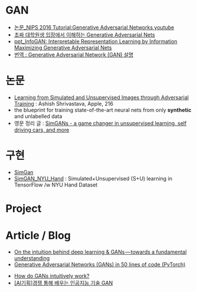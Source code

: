 # GAN
* [논문_NIPS 2016 Tutorial:Generative Adversarial Networks](https://arxiv.org/pdf/1701.00160v1.pdf),[youtube](http://fbsight.com/t/goodfellow-gan-nips-2016-tutorial/59058)
* [초짜 대학원생 입장에서 이해하는 Generative Adversarial Nets](http://jaejunyoo.blogspot.com/2017/01/generative-adversarial-nets-1.html)
* [ppt_InfoGAN: Interpretable Representation Learning by Information Maximizing Generative Adversarial Nets](http://www.slideshare.net/ssuser06e0c5/infogan-interpretable-representation-learning-by-information-maximizing-generative-adversarial-nets-72268213)
* [번역 : Generative Adversarial Network (GAN) 설명](http://keunwoochoi.blogspot.com/2016/12/generative-adversarial-network-gan.html)


# 논문
* [Learning from Simulated and Unsupervised Images through Adversarial Training](https://arxiv.org/pdf/1612.07828v1.pdf) : Ashish Shrivastava, Apple, 216
 * the blueprint for training state-of-the-art neural nets from only __synthetic__ and unlabelled data
 * 영문 정리 글 : [SimGANs - a game changer in unsupervised learning, self driving cars, and more](https://medium.com/waya-ai/simgans-applied-to-autonomous-driving-5a8c6676e36b#.tcbuo9za5)



# 구현
* [SimGan](https://github.com/wayaai/SimGAN)
* [SimGAN_NYU_Hand](https://github.com/shinseung428/simGAN_NYU_Hand) : Simulated+Unsupervised (S+U) learning in TensorFlow /w NYU Hand Dataset

# Project



# Article / Blog
* [On the intuition behind deep learning & GANs — towards a fundamental understanding](https://medium.com/waya-ai/introduction-to-gans-a-boxing-match-b-w-neural-nets-b4e5319cc935#.e6alt2dpu)
* [Generative Adversarial Networks (GANs) in 50 lines of code (PyTorch)](https://medium.com/@devnag/generative-adversarial-networks-gans-in-50-lines-of-code-pytorch-e81b79659e3f#.pjokxgjca)
- [How do GANs intuitively work?](https://hackernoon.com/how-do-gans-intuitively-work-2dda07f247a1#.jmn4i02yi)
- [[AI기획]경쟁 통해 배우는 인공지능 기술 GAN](http://techm.kr/bbs/?t=Wh)
